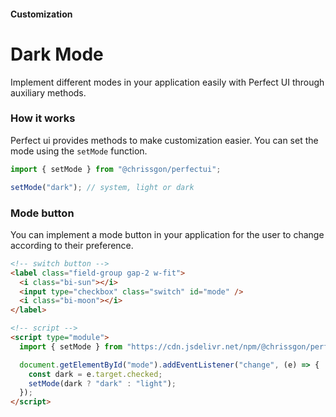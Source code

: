 #### Customization

# Dark Mode

Implement different modes in your application easily with Perfect UI through auxiliary methods.

### How it works

Perfect ui provides methods to make customization easier. You can set the mode using the `setMode` function.

```ts
import { setMode } from "@chrissgon/perfectui";

setMode("dark"); // system, light or dark
```

### Mode button

You can implement a mode button in your application for the user to change according to their preference.

```html
<!-- switch button -->
<label class="field-group gap-2 w-fit">
  <i class="bi-sun"></i>
  <input type="checkbox" class="switch" id="mode" />
  <i class="bi-moon"></i>
</label>

<!-- script -->
<script type="module">
  import { setMode } from "https://cdn.jsdelivr.net/npm/@chrissgon/perfectui@latest/dist/perfectui.js";

  document.getElementById("mode").addEventListener("change", (e) => {
    const dark = e.target.checked;
    setMode(dark ? "dark" : "light");
  });
</script>
```
